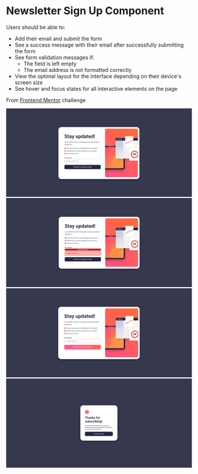 # Newsletter Sign Up Component

Users should be able to:

- Add their email and submit the form
- See a success message with their email after successfully submitting the form
- See form validation messages if:
  - The field is left empty
  - The email address is not formatted correctly
- View the optimal layout for the interface depending on their device's screen size
- See hover and focus states for all interactive elements on the page


From [Frontend Mentor](https://www.frontendmentor.io) challenge

![Component Completed](./images/desktop-component.png)
![Component Completed](./images/validation-component.png)
![Component Completed](./images/hover.png)
![Component Completed](./images/subscribe-component.png)